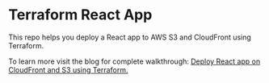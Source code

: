 # Terraform React App

This repo helps you deploy a React app to AWS S3 and CloudFront using Terraform.

To learn more visit the blog for complete walkthrough: [Deploy React app on CloudFront and S3 using Terraform.](https://blog.everestek.com/deploy-react-app-to-aws-s3-using-terraform/)
